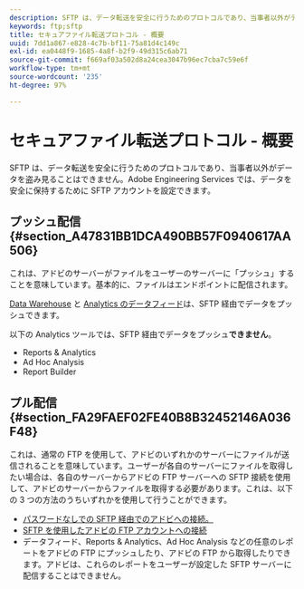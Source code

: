 ```yaml
---
description: SFTP は、データ転送を安全に行うためのプロトコルであり、当事者以外がデータを盗み見ることはできません。Adobe Engineering Services では、データを安全に保持するために SFTP アカウントを設定できます。
keywords: ftp;sftp
title: セキュアファイル転送プロトコル - 概要
uuid: 7dd1a867-e828-4c7b-bf11-75a81d4c149c
exl-id: ea0448f9-1685-4a8f-b2f9-49d315c6ab71
source-git-commit: f669af03a502d8a24cea3047b96ec7cba7c59e6f
workflow-type: tm+mt
source-wordcount: '235'
ht-degree: 97%

---
```


# セキュアファイル転送プロトコル - 概要

SFTP は、データ転送を安全に行うためのプロトコルであり、当事者以外がデータを盗み見ることはできません。Adobe Engineering Services では、データを安全に保持するために SFTP アカウントを設定できます。

## プッシュ配信 {#section_A47831BB1DCA490BB57F0940617AA506}

これは、アドビのサーバーがファイルをユーザーのサーバーに「プッシュ」することを意味しています。基本的に、ファイルはエンドポイントに配信されます。

[Data Warehouse](/help/export/ftp-and-sftp/c-sftp/ftp-sftp-dw.md) と [Analytics のデータフィード](https://experienceleague.adobe.com/docs/analytics/export/analytics-data-feed/data-feed-overview.html)は、SFTP 経由でデータをプッシュできます。

以下の Analytics ツールでは、SFTP 経由でデータをプッシュ&#x200B;**できません**。

* Reports &amp; Analytics
* Ad Hoc Analysis
* Report Builder

## プル配信 {#section_FA29FAEF02FE40B8B32452146A036F48}

これは、通常の FTP を使用して、アドビのいずれかのサーバーにファイルが送信されることを意味しています。ユーザーが各自のサーバーにファイルを取得したい場合は、各自のサーバーからアドビの FTP サーバーへの SFTP 接続を使用して、アドビのサーバーからファイルを取得する必要があります。これは、以下の 3 つの方法のうちいずれかを使用して行うことができます。

* [パスワードなしでの SFTP 経由でのアドビへの接続。](/help/export/ftp-and-sftp/c-sftp/ftp-sftp-cert-auth.md)
* [SFTP を使用したアドビの FTP アカウントへの接続](/help/export/ftp-and-sftp/c-sftp/ftp-sftp-connect.md)
* データフィード、Reports &amp; Analytics、Ad Hoc Analysis などの任意のレポートをアドビの FTP にプッシュしたり、アドビの FTP から取得したりできます。アドビは、これらのレポートをユーザーが設定した SFTP サーバーに配信することはできません。
